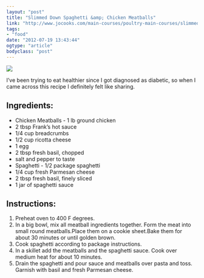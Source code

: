 ```yaml
---
layout: "post"
title: "Slimmed Down Spaghetti &amp; Chicken Meatballs"
link: "http://www.jocooks.com/main-courses/poultry-main-courses/slimmed-down-spaghetti-chicken-meatballs/"
tags: 
- "food"
date: "2012-07-19 13:43:44"
ogtype: "article"
bodyclass: "post"
---
```


![](http://cdn.rogerstringer.com/media/slimmeddown.jpg)

I’ve been trying to eat healthier since I got diagnosed as diabetic, so when I came across this recipe I definitely felt like sharing.

Ingredients:
------------

- Chicken Meatballs - 1 lb ground chicken
- 2 tbsp Frank’s hot sauce
- 1/4 cup breadcrumbs
- 1/2 cup ricotta cheese
- 1 egg
- 2 tbsp fresh basil, chopped
- salt and pepper to taste
- Spaghetti - 1/2 package spaghetti
- 1/4 cup fresh Parmesan cheese
- 2 tbsp fresh basil, finely sliced
- 1 jar of spaghetti sauce

Instructions:
-------------

1. Preheat oven to 400 F degrees.
2. In a big bowl, mix all meatball ingredients together. Form the meat into small round meatballs.Place them on a cookie sheet.Bake them for about 30 minutes or until golden brown.
3. Cook spaghetti according to package instructions.
4. In a skillet add the meatballs and the spaghetti sauce. Cook over medium heat for about 10 minutes.
5. Drain the spaghetti and pour sauce and meatballs over pasta and toss. Garnish with basil and fresh Parmesan cheese.
